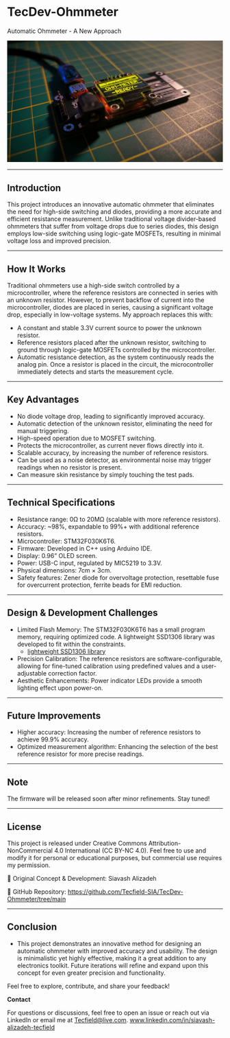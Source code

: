 # TecDev-Ohmmeter
Automatic Ohmmeter - A New Approach

![TecDev-Ohmmeter](https://github.com/Tecfield-SIA/TecDev-Ohmmeter/blob/main/Images/1.jpg)

________________________________________

## Introduction

This project introduces an innovative automatic ohmmeter that eliminates the need for high-side switching and diodes, providing a more accurate and efficient resistance measurement. Unlike traditional voltage divider-based ohmmeters that suffer from voltage drops due to series diodes, this design employs low-side switching using logic-gate MOSFETs, resulting in minimal voltage loss and improved precision.

________________________________________

## How It Works

Traditional ohmmeters use a high-side switch controlled by a microcontroller, where the reference resistors are connected in series with an unknown resistor. However, to prevent backflow of current into the microcontroller, diodes are placed in series, causing a significant voltage drop, especially in low-voltage systems. My approach replaces this with:

- A constant and stable 3.3V current source to power the unknown resistor.
- Reference resistors placed after the unknown resistor, switching to ground through logic-gate MOSFETs controlled by the microcontroller.
- Automatic resistance detection, as the system continuously reads the analog pin. Once a resistor is placed in the circuit, the microcontroller immediately detects and starts the measurement cycle.

________________________________________

## Key Advantages

- No diode voltage drop, leading to significantly improved accuracy.
- Automatic detection of the unknown resistor, eliminating the need for manual triggering.
- High-speed operation due to MOSFET switching.
- Protects the microcontroller, as current never flows directly into it.
- Scalable accuracy, by increasing the number of reference resistors.
- Can be used as a noise detector, as environmental noise may trigger readings when no resistor is present.
- Can measure skin resistance by simply touching the test pads.

________________________________________

## Technical Specifications

- Resistance range: 0Ω to 20MΩ (scalable with more reference resistors).
- Accuracy: ~98%, expandable to 99%+ with additional reference resistors.
- Microcontroller: STM32F030K6T6.
- Firmware: Developed in C++ using Arduino IDE.
- Display: 0.96” OLED screen.
- Power: USB-C input, regulated by MIC5219 to 3.3V.
- Physical dimensions: 7cm × 3cm.
- Safety features: Zener diode for overvoltage protection, resettable fuse for overcurrent protection, ferrite beads for EMI reduction.

________________________________________

## Design & Development Challenges

- Limited Flash Memory: The STM32F030K6T6 has a small program memory, requiring optimized code. A lightweight SSD1306 library was developed to fit within the constraints.
  - [lightweight SSD1306 library](https://github.com/Tecfield-SIA/Lightweight_SSD1306)
- Precision Calibration: The reference resistors are software-configurable, allowing for fine-tuned calibration using predefined values and a user-adjustable correction factor.
- Aesthetic Enhancements: Power indicator LEDs provide a smooth lighting effect upon power-on.

________________________________________

## Future Improvements

- Higher accuracy: Increasing the number of reference resistors to achieve 99.9% accuracy.
- Optimized measurement algorithm: Enhancing the selection of the best reference resistor for more precise readings.

________________________________________

## Note

The firmware will be released soon after minor refinements. Stay tuned!

________________________________________

## License

This project is released under Creative Commons Attribution-NonCommercial 4.0 International (CC BY-NC 4.0). Feel free to use and modify it for personal or educational purposes, but commercial use requires my permission.

📌 Original Concept & Development: Siavash Alizadeh

📌 GitHub Repository: https://github.com/Tecfield-SIA/TecDev-Ohmmeter/tree/main

________________________________________

## Conclusion

- This project demonstrates an innovative method for designing an automatic ohmmeter with improved accuracy and usability. The design is minimalistic yet highly effective, making it a great addition to any electronics toolkit. Future iterations will refine and expand upon this concept for even greater precision and functionality.

Feel free to explore, contribute, and share your feedback!

__Contact__

For questions or discussions, feel free to open an issue or reach out via LinkedIn or email me at Tecfield@live.com.
www.linkedin.com/in/siavash-alizadeh-tecfield
